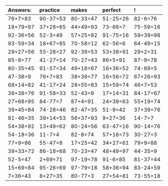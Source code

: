 | Answers: | practice | makes | perfect | ! |
| :--- | :--- | :--- | :--- | :--- |
| 76+7=83 | 90-37=53 | 80-33=47 | 51-25=26 | 82-6=76 | 
| 18+79=97 | 37+28=65 | 44+49=93 | 73-66=7 | 75-59=16 | 
| 92-36=56 | 52-3=49 | 57+25=82 | 91-75=16 | 59+39=98 | 
| 93-59=34 | 18+67=85 | 70-58=12 | 62-56=6 | 64-49=15 | 
| 29+27=56 | 55-28=27 | 92-39=53 | 53+38=91 | 29+2=31 | 
| 85-8=77 | 41-27=14 | 70-27=43 | 86+5=91 | 87-9=78 | 
| 80-35=45 | 91-57=34 | 49+18=67 | 16+36=52 | 74-69=5 | 
| 47-38=9 | 76+7=83 | 38+39=77 | 16+56=72 | 67+26=93 | 
| 68+14=82 | 41-17=24 | 28+55=83 | 15+59=74 | 46+7=53 | 
| 38+38=76 | 91-58=33 | 52-43=9 | 17+14=31 | 84-17=67 | 
| 27+68=95 | 84-77=7 | 87+4=91 | 24+39=63 | 55+19=74 | 
| 39+45=84 | 74-28=46 | 82-47=35 | 51-9=42 | 37+39=76 | 
| 81-46=35 | 39+14=53 | 56+37=93 | 9+27=36 | 14-7=7 | 
| 54+38=92 | 13+49=62 | 80-24=56 | 63-47=16 | 90-14=76 | 
| 54-18=36 | 11-7=4 | 82-8=74 | 57+16=73 | 30-27=3 | 
| 77+9=86 | 55-47=8 | 17+25=42 | 34+27=61 | 79+9=88 | 
| 39+33=72 | 86-18=68 | 70-23=47 | 48+49=97 | 44-35=9 | 
| 52-5=47 | 2+69=71 | 97-19=78 | 91-6=85 | 81-37=44 | 
| 15+69=84 | 95-26=69 | 97-79=18 | 58+36=94 | 83-24=59 | 
| 7+36=43 | 8+27=35 | 80-77=3 | 27+54=81 | 73-55=18 | 
